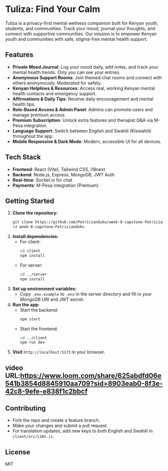 # Tuliza: Find Your Calm

Tuliza is a privacy-first mental wellness companion built for Kenyan youth, students, and communities. Track your mood, journal your thoughts, and connect with supportive communities. Our mission is to empower Kenyan youth and communities with safe, stigma-free mental health support.

## Features
- **Private Mood Journal**: Log your mood daily, add notes, and track your mental health trends. Only you can see your entries.
- **Anonymous Support Rooms**: Join themed chat rooms and connect with others anonymously. Moderated for safety.
- **Kenyan Helplines & Resources**: Access real, working Kenyan mental health contacts and emergency support.
- **Affirmations & Daily Tips**: Receive daily encouragement and mental health tips.
- **Role-Based Access & Admin Panel**: Admins can promote users and manage premium access.
- **Premium Subscription**: Unlock extra features and therapist Q&A via M-Pesa integration.
- **Language Support**: Switch between English and Swahili (Kiswahili) throughout the app.
- **Mobile Responsive & Dark Mode**: Modern, accessible UI for all devices.

## Tech Stack
- **Frontend**: React (Vite), Tailwind CSS, i18next
- **Backend**: Node.js, Express, MongoDB, JWT Auth
- **Real-time**: Socket.io for chat
- **Payments**: M-Pesa integration (Premium)

## Getting Started

1. **Clone the repository:**
   ```sh
   git clone https://github.com/Patricianduku/week-8-capstone-Patricianduku.git
   cd week-8-capstone-Patricianduku
   ```
2. **Install dependencies:**
   - For client:
     ```sh
     cd client
     npm install
     ```
   - For server:
     ```sh
     cd ../server
     npm install
     ```
3. **Set up environment variables:**
   - Copy `.env.example` to `.env` in the server directory and fill in your MongoDB URI and JWT secret.
4. **Run the app:**
   - Start the backend:
     ```sh
     npm start
     ```
   - Start the frontend:
     ```sh
     cd ../client
     npm run dev
     ```
5. **Visit** `http://localhost:5173` in your browser.
## video URL:https://www.loom.com/share/625abdfd06e541b3854d8845910aa709?sid=8903eab0-8f3e-42c8-9efe-e838f1c2bbcf
## Contributing
- Fork the repo and create a feature branch.
- Make your changes and submit a pull request.
- For translation updates, add new keys to both English and Swahili in `client/src/i18n.js`.

## License
MIT 